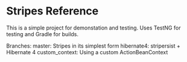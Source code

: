 Stripes Reference
=================

This is a simple project for demonstation and testing. Uses TestNG for testing and Gradle for builds.


Branches:
master: Stripes in its simplest form
hibernate4: stripersist + Hibernate 4
custom_context: Using a custom ActionBeanContext
